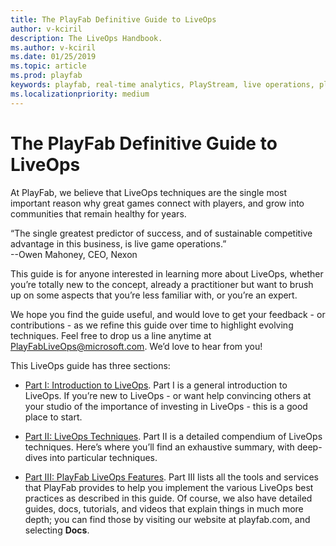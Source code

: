 ```yaml
---
title: The PlayFab Definitive Guide to LiveOps
author: v-kciril
description: The LiveOps Handbook.
ms.author: v-kciril
ms.date: 01/25/2019
ms.topic: article
ms.prod: playfab
keywords: playfab, real-time analytics, PlayStream, live operations, player behaviors, event archiving, data export, player data, webhooks, analytic reporting, reports
ms.localizationpriority: medium
---
```


# The PlayFab Definitive Guide to LiveOps

At PlayFab, we believe that LiveOps techniques are the single most important reason why great games connect with players, and grow into communities that remain healthy for years.

“The single greatest predictor of success, and of sustainable competitive advantage in this business, is live game operations.”  
--Owen Mahoney, CEO, Nexon

This guide is for anyone interested in learning more about LiveOps, whether you’re totally new to the concept, already a practitioner but want to brush up on some aspects that you’re less familiar with, or you’re an expert.

We hope you find the guide useful, and would love to get your feedback - or contributions - as we refine this guide over time to highlight evolving techniques. Feel free to drop us a line anytime at PlayFabLiveOps@microsoft.com. We’d love to hear from you!

This LiveOps guide has three sections:

- [Part I: Introduction to LiveOps](intro-liveops.md). Part I is a general introduction to LiveOps. If you’re new to LiveOps - or want help convincing others at your studio of the importance of investing in LiveOps - this is a good place to start.

- [Part II: LiveOps Techniques](liveops-techniques.md). Part II is a detailed compendium of LiveOps techniques. Here’s where you’ll find an exhaustive summary, with deep-dives into particular techniques.

- [Part III: PlayFab LiveOps Features](liveops-playfab-features.md). Part III lists all the tools and services that PlayFab provides to help you implement the various LiveOps best practices as described in this guide. Of course, we also have detailed guides, docs, tutorials, and videos that explain things in much more depth; you can find those by visiting our website at playfab.com, and selecting **Docs**.
